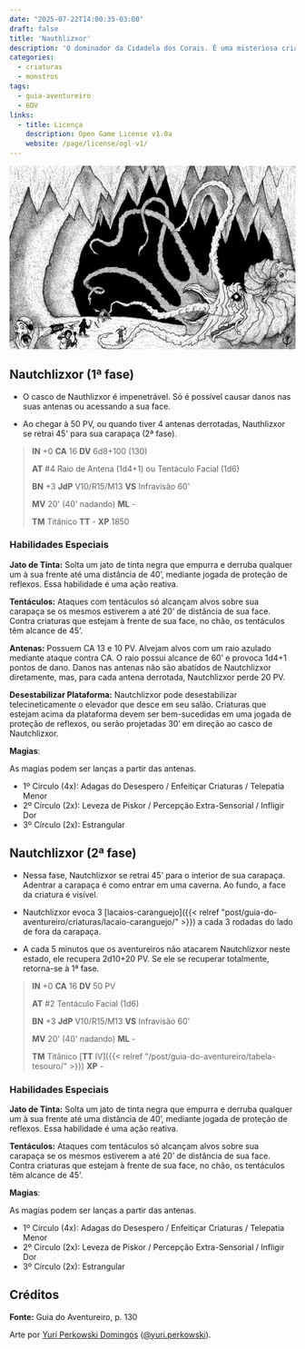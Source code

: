 ```yaml
---
date: "2025-07-22T14:00:35-03:00"
draft: false
title: 'Nauthlizxor'
description: 'O dominador da Cidadela dos Corais. É uma misteriosa criatura moluscoide, seus propósitos são inimagináveis mesmo pela mente mais doentia, mergulhada em macabros pesadelos.'
categories:
  - criaturas
  - monstros
tags:
  - guia-aventureiro
  - 6DV
links:
  - title: Licença
    description: Open Game License v1.0a
    website: /page/license/ogl-v1/
---
```


![Nauthlizxor](nautchlizxor.png)

## Nautchlizxor (1ª fase)

 * O casco de Nauthlizxor é impenetrável. Só é possível causar danos nas suas antenas ou
   acessando a sua face.

 * Ao chegar à 50 PV, ou quando tiver 4 antenas derrotadas, Nauthlizxor se retrai 45' para
   sua carapaça (2ª fase).

> **IN** +0 **CA** 16 **DV** 6d8+100 (130)
>
> **AT** #4 Raio de Antena (1d4+1) ou Tentáculo Facial (1d6)
>
> **BN** +3 **JdP** V10/R15/M13 **VS** Infravisão 60'
>
> **MV** 20' (40' nadando) **ML** -
>
> **TM** Titânico **TT** - **XP** 1850

### Habilidades Especiais

**Jato de Tinta:** Solta um jato de tinta negra que empurra e
derruba qualquer um à sua frente até uma distância de 40’,
mediante jogada de proteção de reflexos. Essa habilidade é
uma ação reativa.

**Tentáculos:** Ataques com tentáculos só alcançam alvos sobre
sua carapaça se os mesmos estiverem a até 20’ de distância
de sua face. Contra criaturas que estejam à frente de sua face,
no chão, os tentáculos têm alcance de 45’.

**Antenas:** Possuem CA 13 e 10 PV. Alvejam alvos com um raio
azulado mediante ataque contra CA. O raio possui alcance de
60’ e provoca 1d4+1 pontos de dano. Danos nas antenas não
são abatidos de Nautchlizxor diretamente, mas, para cada
antena derrotada, Nautchlizxor perde 20 PV.

**Desestabilizar Plataforma:** Nautchlizxor pode desestabilizar 
telecineticamente o elevador que desce em seu salão.
Criaturas que estejam acima da plataforma devem ser bem-sucedidas 
em uma jogada de proteção de reflexos, ou serão
projetadas 30’ em direção ao casco de Nautchlizxor.

**Magias**:

As magias podem ser lanças a partir das antenas.

 * 1º Círculo (4x): Adagas do Desespero / Enfeitiçar Criaturas / Telepatia Menor
 * 2º Círculo (2x): Leveza de Piskor / Percepção Extra-Sensorial / Infligir Dor
 * 3º Círculo (2x): Estrangular

## Nautchlizxor (2ª fase)

 * Nessa fase, Nautchlizxor se retrai 45’ para o
   interior de sua carapaça. Adentrar a carapaça é como entrar em uma caverna.
   Ao fundo, a face da criatura é visível.

 * Nautchlizxor evoca 3 [lacaios-caranguejo]({{< relref "post/guia-do-aventureiro/criaturas/lacaio-caranguejo/" >}}) a cada 3
   rodadas do lado de fora da carapaça.

 * A cada 5 minutos que os aventureiros não atacarem
   Nautchlizxor neste estado, ele recupera 2d10+20 PV.
   Se ele se recuperar totalmente, retorna-se à 1ª fase.

> **IN** +0 **CA** 16 **DV** 50 PV
>
> **AT** #2 Tentáculo Facial (1d6)
>
> **BN** +3 **JdP** V10/R15/M13 **VS** Infravisão 60'
>
> **MV** 20' (40' nadando) **ML** -
>
> **TM** Titânico [**TT** IV]({{< relref "/post/guia-do-aventureiro/tabela-tesouro/" >}}) **XP** -

### Habilidades Especiais

**Jato de Tinta:** Solta um jato de tinta negra que empurra e
derruba qualquer um à sua frente até uma distância de 40’,
mediante jogada de proteção de reflexos. Essa habilidade é
uma ação reativa.

**Tentáculos:** Ataques com tentáculos só alcançam alvos sobre
sua carapaça se os mesmos estiverem a até 20’ de distância
de sua face. Contra criaturas que estejam à frente de sua face,
no chão, os tentáculos têm alcance de 45’.

**Magias**:

As magias podem ser lanças a partir das antenas.

* 1º Círculo (4x): Adagas do Desespero / Enfeitiçar Criaturas / Telepatia Menor
* 2º Círculo (2x): Leveza de Piskor / Percepção Extra-Sensorial / Infligir Dor
* 3º Círculo (2x): Estrangular

## Créditos

**Fonte:** Guia do Aventureiro, p. 130

Arte por [Yuri Perkowski Domingos](https://www.artstation.com/perkowski) ([@yuri.perkowski](https://www.instagram.com/yuri.perkowski/)).
